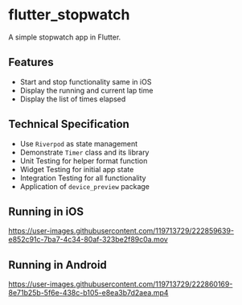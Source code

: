 # flutter_stopwatch

A simple stopwatch app in Flutter.

## Features

- Start and stop functionality same in iOS
- Display the running and current lap time
- Display the list of times elapsed

## Technical Specification

- Use `Riverpod` as state management
- Demonstrate `Timer` class and its library
- Unit Testing for helper format function
- Widget Testing for initial app state
- Integration Testing for all functionality
- Application of `device_preview` package

## Running in iOS

https://user-images.githubusercontent.com/119713729/222859639-e852c91c-7ba7-4c34-80af-323be2f89c0a.mov

## Running in Android

https://user-images.githubusercontent.com/119713729/222860169-8e71b25b-5f6e-438c-b105-e8ea3b7d2aea.mp4

